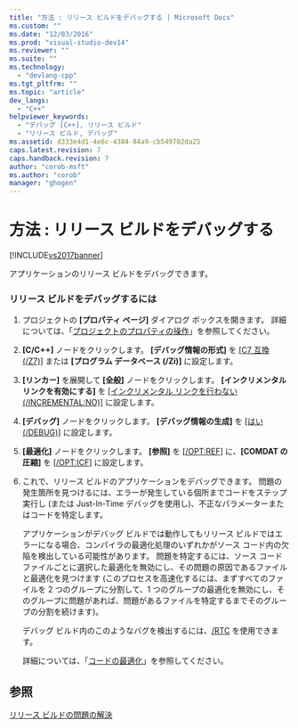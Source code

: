 ```yaml
---
title: "方法 : リリース ビルドをデバッグする | Microsoft Docs"
ms.custom: ""
ms.date: "12/03/2016"
ms.prod: "visual-studio-dev14"
ms.reviewer: ""
ms.suite: ""
ms.technology: 
  - "devlang-cpp"
ms.tgt_pltfrm: ""
ms.topic: "article"
dev_langs: 
  - "C++"
helpviewer_keywords: 
  - "デバッグ [C++], リリース ビルド"
  - "リリース ビルド, デバッグ"
ms.assetid: d333e4d1-4e6c-4384-84a9-cb549702da25
caps.latest.revision: 7
caps.handback.revision: 7
author: "corob-msft"
ms.author: "corob"
manager: "ghogen"
---
```

# 方法 : リリース ビルドをデバッグする
[!INCLUDE[vs2017banner](../../assembler/inline/includes/vs2017banner.md)]

アプリケーションのリリース ビルドをデバッグできます。  
  
### リリース ビルドをデバッグするには  
  
1.  プロジェクトの **\[プロパティ ページ\]** ダイアログ ボックスを開きます。  詳細については、「[プロジェクトのプロパティの操作](../../ide/working-with-project-properties.md)」を参照してください。  
  
2.  **\[C\/C\+\+\]** ノードをクリックします。  **\[デバッグ情報の形式\]** を [&#91;C7 互換 \(\/Z7\)&#93;](../Topic/-Z7,%20-Zi,%20-ZI%20\(Debug%20Information%20Format\).md) または **\[プログラム データベース \(\/Zi\)\]** に設定します。  
  
3.  **\[リンカー\]** を展開して **\[全般\]** ノードをクリックします。  **\[インクリメンタル リンクを有効にする\]** を [&#91;インクリメンタル リンクを行わない \(\/INCREMENTAL:NO\)&#93;](../../build/reference/incremental-link-incrementally.md) に設定します。  
  
4.  **\[デバッグ\]** ノードをクリックします。  **\[デバッグ情報の生成\]** を [&#91;はい \(\/DEBUG\)&#93;](../../build/reference/debug-generate-debug-info.md) に設定します。  
  
5.  **\[最適化\]** ノードをクリックします。  **\[参照\]** を [&#91;\/OPT:REF&#93;](../../build/reference/opt-optimizations.md) に、**\[COMDAT の圧縮\]** を [&#91;\/OPT:ICF&#93;](../../build/reference/opt-optimizations.md) に設定します。  
  
6.  これで、リリース ビルドのアプリケーションをデバッグできます。  問題の発生箇所を見つけるには、エラーが発生している個所までコードをステップ実行し \(または Just\-In\-Time デバッグを使用し\)、不正なパラメーターまたはコードを特定します。  
  
     アプリケーションがデバッグ ビルドでは動作してもリリース ビルドではエラーになる場合、コンパイラの最適化処理のいずれかがソース コード内の欠陥を検出している可能性があります。  問題を特定するには、ソース コード ファイルごとに選択した最適化を無効にし、その問題の原因であるファイルと最適化を見つけます \(このプロセスを高速化するには、まずすべてのファイルを 2 つのグループに分割して、1 つのグループの最適化を無効にし、そのグループに問題があれば、問題があるファイルを特定するまでそのグループの分割を続けます\)。  
  
     デバッグ ビルド内のこのようなバグを検出するには、[\/RTC](../../build/reference/rtc-run-time-error-checks.md) を使用できます。  
  
     詳細については、「[コードの最適化](../../build/reference/optimizing-your-code.md)」を参照してください。  
  
## 参照  
 [リリース ビルドの問題の解決](../../build/reference/fixing-release-build-problems.md)